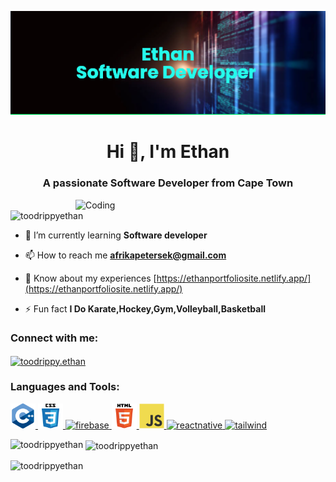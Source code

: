 ![MasterHead](https://raw.githubusercontent.com/toodrippyethan/toodrippyethan/main/banner.png)
<h1 align="center">Hi 👋, I'm Ethan</h1>
<h3 align="center">A passionate Software Developer from Cape Town</h3>
<img align="right" alt="Coding" width="400" src="https://camo.githubusercontent.com/7de37139d0b4c1ce40865e799b446c0e963a3dd8fb68d239707237c40604fa3d/68747470733a2f2f63646e2e6472696262626c652e636f6d2f75736572732f3733303730332f73637265656e73686f74732f363538313234332f6176656e746f2e676966">


<p align="left"> <img src="https://komarev.com/ghpvc/?username=toodrippyethan&label=Profile%20views&color=0e75b6&style=flat" alt="toodrippyethan" /> </p>

- 🌱 I’m currently learning **Software developer**

- 📫 How to reach me **afrikapetersek@gmail.com**

- 📄 Know about my experiences [https://ethanportfoliosite.netlify.app/](https://ethanportfoliosite.netlify.app/)

- ⚡ Fun fact **I Do Karate,Hockey,Gym,Volleyball,Basketball**

<h3 align="left">Connect with me:</h3>
<p align="left">
<a href="https://instagram.com/toodrippy.ethan" target="blank"><img align="center" src="https://raw.githubusercontent.com/rahuldkjain/github-profile-readme-generator/master/src/images/icons/Social/instagram.svg" alt="toodrippy.ethan" height="30" width="40" /></a>
</p>

<h3 align="left">Languages and Tools:</h3>
<p align="left"> <a href="https://www.w3schools.com/cpp/" target="_blank" rel="noreferrer"> <img src="https://raw.githubusercontent.com/devicons/devicon/master/icons/cplusplus/cplusplus-original.svg" alt="cplusplus" width="40" height="40"/> </a> <a href="https://www.w3schools.com/css/" target="_blank" rel="noreferrer"> <img src="https://raw.githubusercontent.com/devicons/devicon/master/icons/css3/css3-original-wordmark.svg" alt="css3" width="40" height="40"/> </a> <a href="https://firebase.google.com/" target="_blank" rel="noreferrer"> <img src="https://www.vectorlogo.zone/logos/firebase/firebase-icon.svg" alt="firebase" width="40" height="40"/> </a> <a href="https://www.w3.org/html/" target="_blank" rel="noreferrer"> <img src="https://raw.githubusercontent.com/devicons/devicon/master/icons/html5/html5-original-wordmark.svg" alt="html5" width="40" height="40"/> </a> <a href="https://developer.mozilla.org/en-US/docs/Web/JavaScript" target="_blank" rel="noreferrer"> <img src="https://raw.githubusercontent.com/devicons/devicon/master/icons/javascript/javascript-original.svg" alt="javascript" width="40" height="40"/> </a> <a href="https://reactnative.dev/" target="_blank" rel="noreferrer"> <img src="https://reactnative.dev/img/header_logo.svg" alt="reactnative" width="40" height="40"/> </a> <a href="https://tailwindcss.com/" target="_blank" rel="noreferrer"> <img src="https://www.vectorlogo.zone/logos/tailwindcss/tailwindcss-icon.svg" alt="tailwind" width="40" height="40"/> </a> </p>

<p><img align="left" src="https://github-readme-stats.vercel.app/api/top-langs?username=toodrippyethan&show_icons=true&locale=en&layout=compact" alt="toodrippyethan" /></p>

<p>&nbsp;<img align="center" src="https://github-readme-stats.vercel.app/api?username=toodrippyethan&show_icons=true&locale=en" alt="toodrippyethan" /></p>

<p><img align="center" src="https://github-readme-streak-stats.herokuapp.com/?user=toodrippyethan&" alt="toodrippyethan" /></p>
